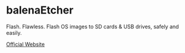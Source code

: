 # balenaEtcher

Flash. Flawless. Flash OS images to SD cards & USB drives, safely and easily.

[Official Website](https://www.balena.io/etcher)
